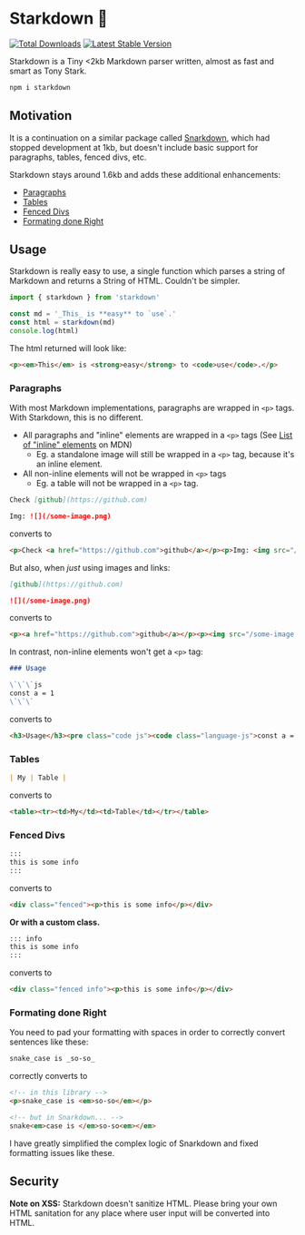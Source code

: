 # Starkdown 🦾

<a href="https://www.npmjs.com/package/starkdown"><img src="https://img.shields.io/npm/v/starkdown.svg" alt="Total Downloads"></a>
<a href="https://www.npmjs.com/package/starkdown"><img src="https://img.shields.io/npm/dw/starkdown.svg" alt="Latest Stable Version"></a>

Starkdown is a Tiny <2kb Markdown parser written, almost as fast and smart as Tony Stark.

```sh
npm i starkdown
```

## Motivation

It is a continuation on a similar package called [Snarkdown](https://github.com/developit/snarkdown), which had stopped development at 1kb, but doesn't include basic support for paragraphs, tables, fenced divs, etc.

Starkdown stays around 1.6kb and adds these additional enhancements:

- [Paragraphs](#paragraphs)
- [Tables](#tables)
- [Fenced Divs](#fenced-divs)
- [Formating done Right](#formating-done-right)

## Usage

Starkdown is really easy to use, a single function which parses a string of Markdown and returns a String of HTML. Couldn't be simpler.

```js
import { starkdown } from 'starkdown'

const md = '_This_ is **easy** to `use`.'
const html = starkdown(md)
console.log(html)
```

The html returned will look like:

```html
<p><em>This</em> is <strong>easy</strong> to <code>use</code>.</p>
```

### Paragraphs

With most Markdown implementations, paragraphs are wrapped in `<p>` tags. With Starkdown, this is no different. 

- All paragraphs and "inline" elements are wrapped in a `<p>` tags
(See [List of "inline" elements](https://developer.mozilla.org/en-US/docs/Web/HTML/Inline_elements#list_of_inline_elements) on MDN)
  - Eg. a standalone image will still be wrapped in a `<p>` tag, because it's an inline element.
- All non-inline elements will not be wrapped in `<p>` tags
  - Eg. a table will not be wrapped in a `<p>` tag.

```md
Check [github](https://github.com)

Img: ![](/some-image.png)
```

converts to

```html
<p>Check <a href="https://github.com">github</a></p><p>Img: <img src="/some-image.png" alt="" /></p>
```

But also, when _just_ using images and links:

```md
[github](https://github.com)

![](/some-image.png)
```

converts to

```html
<p><a href="https://github.com">github</a></p><p><img src="/some-image.png" alt="" /></p>
```

In contrast, non-inline elements won't get a `<p>` tag:

```md
### Usage

\`\`\`js
const a = 1
\`\`\`
```

converts to

```html
<h3>Usage</h3><pre class="code js"><code class="language-js">const a = 1</code></pre>
```

### Tables

```md
| My | Table |
```

converts to

```html
<table><tr><td>My</td><td>Table</td></tr></table>
```

### Fenced Divs

```md
:::
this is some info
:::
```

converts to

```html
<div class="fenced"><p>this is some info</p></div>
```

**Or with a custom class.**

```md
::: info
this is some info
:::
```

converts to

```html
<div class="fenced info"><p>this is some info</p></div>
```

### Formating done Right

You need to pad your formatting with spaces in order to correctly convert sentences like these:

```md
snake_case is _so-so_
```

correctly converts to

```html
<!-- in this library -->
<p>snake_case is <em>so-so</em></p>

<!-- but in Snarkdown... -->
snake<em>case is </em>so-so<em></em>
```

I have greatly simplified the complex logic of Snarkdown and fixed formatting issues like these.

## Security

**Note on XSS:** Starkdown doesn't sanitize HTML. Please bring your own HTML sanitation for any place where user input will be converted into HTML.
